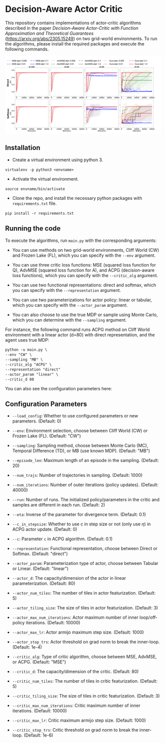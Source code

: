 # Decision-Aware Actor Critic

This repository contains implementations of actor-critic algorithms described in the paper _Decision-Aware Actor-Critic with Function Approximation and Theoretical Guarantees_ (https://arxiv.org/abs/2305.15249) on two grid-world environments. To run the algorithms, please install the required packages and execute the following commands.

![Comparison of three critic objective functions with varying capacity](figs/CW_MB_Linear_full_fixed.png)

## Installation
* Create a virtual environment using python 3.

`virtualenv -p python3 <envname>`

* Activate the virtual environment.

`source envname/bin/activate`

* Clone the repo, and install the necessary python packages with `requirements.txt` file.

`pip install -r requirements.txt`

## Running the code
To execute the algorithms, run `main.py` with the corresponding arguments: 
* You can use methods on two grid-world environments, Cliff World (CW) and Frozen Lake (FL), which you can specify with the `--env` argument.

* You can use three critic loss functions: MSE (squared loss function for Q), AdvMSE (squared loss function for A), and ACPG (decision-aware loss functions), which you can specify with the `--critic_alg` argument.

* You can use two functional representations: direct and softmax, which you can specify with the `--representation` argument.

* You can use two parameterizations for actor policy: linear or tabular, which you can specify with the `--actor_param` argument.

* You can also choose to use the true MDP or sample using Monte Carlo, which you can determine with the `--sampling` argument.

For instance, the following command runs ACPG method on Cliff World environment with a linear actor (d=80) with direct representation, and the agent uses true MDP:
```
python -u main.py \
--env "CW" \
--sampling "MB" \
--critic_alg "ACPG" \
--representation "direct" 
--actor_param "linear" \
--critic_d 80
```

You can also see the configuration parameters here:

## Configuration Parameters
- `--load_config`: Whether to use configured parameters or new parameters. (Default: 0)

- `--env`: Environment selection, choose between Cliff World (CW) or Frozen Lake (FL). (Default: "CW")

- `--sampling`: Sampling method, choose between Monte Carlo (MC), Temporal Difference (TD), or MB (use known MDP). (Default: "MB")

- `--episode_len`: Maximum length of an episode in the sampling. (Default: 20)

- `--num_trajs`: Number of trajectories in sampling. (Default: 1000)

- `--num_iterations`: Number of outer iterations (policy updates). (Default: 40000)

- `--run`: Number of runs. The initialized policy/parameters in the critic and samples are different in each run. (Default: 2)

- `--eta`: Inverse of the parameter for divergence term. (Default: 0.1)

- `--c_in_stepsize`: Whether to use c in step size or not (only use $\eta$) in ACPG actor update. (Default: 0)

- `--c`: Parameter `c` in ACPG algorithm. (Default: 0.1)

- `--representation`: Functional representation, choose between Direct or Softmax. (Default: "direct")

- `--actor_param`: Parameterization type of actor, choose between Tabular or Linear. (Default: "linear")

- `--actor_d`: The capacity/dimension of the actor in linear parameterization. (Default: 80)

- `--actor_num_tiles`: The number of tiles in actor featurization. (Default: 5)

- `--actor_tiling_size`: The size of tiles in actor featurization. (Default: 3)

- `--actor_max_num_iterations`: Actor maximum number of inner loop/off-policy iterations. (Default: 10000)

- `--actor_max_lr`: Actor armijo maximum step size. (Default: 1000)

- `--actor_stop_trs`: Actor threshold on grad norm to break the inner-loop. (Default: 1e-4)

- `--critic_alg`: Type of critic algorithm, choose between MSE, AdvMSE, or ACPG. (Default: "MSE")

- `--critic_d`: The capacity/dimension of the critic. (Default: 80)

- `--critic_num_tiles`: The number of tiles in critic featurization. (Default: 5)

- `--critic_tiling_size`: The size of tiles in critic featurization. (Default: 3)

- `--critic_max_num_iterations`: Critic maximum number of inner iterations. (Default: 10000)

- `--critic_max_lr`: Critic maximum armijo step size. (Default: 1000)

- `--critic_stop_trs`: Critic threshold on grad norm to break the inner-loop. (Default: 1e-6)


